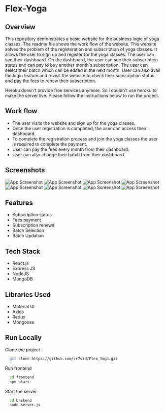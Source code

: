 # Flex-Yoga

## Overview

This repository demonstrates a basic website for the business logic of yoga classes. The readme file shows the work flow of the website. 
This website solves the problem of the registeration and subscription of yoga classes. It allows the user to sign up and register for the yoga classes. The user can see their dashboard. On the dashboard, the user can see their subscription status and can pay to buy another month's subscription. The user can select their batch which can be edited in the next month.
User can also avail the login feature and revisit the website to check their subscription status and pay the fees to renew their subscription. 

Heroku doesn't provide free services anymore. So I couldn't use heroku to make the server live. Please follow the instructions below to run the project.

## Work flow

- The user visits the website and sign up for the yoga classes.
- Once the user registration is completed, the user can access their dashboard.
- To complete the registration process and join the yoga classes the user is required to complete the payment.
- User can pay the fees every month from their dashboard.
- User can also change their batch from their dashboard.

## Screenshots

![App Screenshot](https://github.com/cr7sid/Flex-Yoga/blob/main/Screenshots/1.png)
![App Screenshot](https://github.com/cr7sid/Flex-Yoga/blob/main/Screenshots/2.png)
![App Screenshot](https://github.com/cr7sid/Flex-Yoga/blob/main/Screenshots/3.png)
![App Screenshot](https://github.com/cr7sid/Flex-Yoga/blob/main/Screenshots/4.png)
![App Screenshot](https://github.com/cr7sid/Flex-Yoga/blob/main/Screenshots/5.png)
![App Screenshot](https://github.com/cr7sid/Flex-Yoga/blob/main/Screenshots/6.png)
![App Screenshot](https://github.com/cr7sid/Flex-Yoga/blob/main/Screenshots/7.png)
![App Screenshot](https://github.com/cr7sid/Flex-Yoga/blob/main/Screenshots/8.png)

## Features

- Subscription status
- Fees payment
- Subscription renewal
- Batch Selection
- Batch Updation

## Tech Stack

 - React.js
 - Express JS
 - NodeJS
 - MongoDB

## Libraries Used

 - Material UI
 - Axios
 - Redux
 - Mongoose

## Run Locally

Clone the project

```bash
  git clone https://github.com/cr7sid/Flex_Yoga.git
```

Run frontend

```bash
  cd frontend
  npm start
```

Start the server

```bash
  cd backend
  node server.js
```
